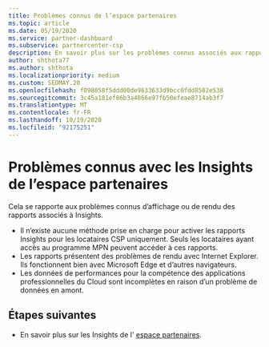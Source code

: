 ```yaml
---
title: Problèmes connus de l’espace partenaires
ms.topic: article
ms.date: 05/19/2020
ms.service: partner-dashboard
ms.subservice: partnercenter-csp
description: En savoir plus sur les problèmes connus associés aux rapports de l’espace partenaires (PCI). Les informations peuvent inclure des problèmes de rendu connus ou des limitations de rapports.
author: shthota77
ms.author: shthota
ms.localizationpriority: medium
ms.custom: SEOMAY.20
ms.openlocfilehash: f098058f5ddd00de9633633d9bcc0fdd8502e538
ms.sourcegitcommit: 3c45a181ef86b3a4866e97fb50efeae8714ab3f7
ms.translationtype: MT
ms.contentlocale: fr-FR
ms.lasthandoff: 10/19/2020
ms.locfileid: "92175251"
---
```

# <a name="known-issues-with-partner-center-insights"></a>Problèmes connus avec les Insights de l’espace partenaires

Cela se rapporte aux problèmes connus d’affichage ou de rendu des rapports associés à Insights.

- Il n’existe aucune méthode prise en charge pour activer les rapports Insights pour les locataires CSP uniquement. Seuls les locataires ayant accès au programme MPN peuvent accéder à ces rapports.
- Les rapports présentent des problèmes de rendu avec Internet Explorer. Ils fonctionnent bien avec Microsoft Edge et d’autres navigateurs.
- Les données de performances pour la compétence des applications professionnelles du Cloud sont incomplètes en raison d’un problème de données en amont.

## <a name="next-steps"></a>Étapes suivantes

- En savoir plus sur les Insights de l' [espace partenaires](partner-center-insights.md).
